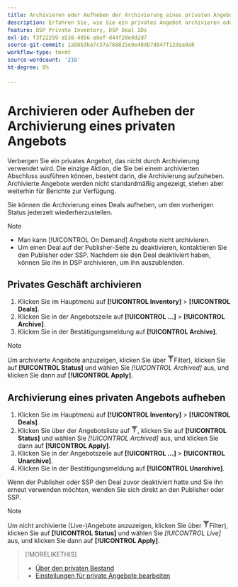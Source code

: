 ```yaml
---
title: Archivieren oder Aufheben der Archivierung eines privaten Angebots
description: Erfahren Sie, wie Sie ein privates Angebot archivieren oder die Archivierung aufheben.
feature: DSP Private Inventory, DSP Deal IDs
exl-id: f3f22299-a538-4956-a8ef-d44f20e4d2d7
source-git-commit: 1a98b3ba7c37a768825e9e48db7d847f12daa9a0
workflow-type: tm+mt
source-wordcount: '216'
ht-degree: 0%

---
```


# Archivieren oder Aufheben der Archivierung eines privaten Angebots

Verbergen Sie ein privates Angebot, das nicht durch Archivierung verwendet wird. Die einzige Aktion, die Sie bei einem archivierten Abschluss ausführen können, besteht darin, die Archivierung aufzuheben. Archivierte Angebote werden nicht standardmäßig angezeigt, stehen aber weiterhin für Berichte zur Verfügung.

Sie können die Archivierung eines Deals aufheben, um den vorherigen Status jederzeit wiederherzustellen.

>[!NOTE]
>
>* Man kann [!UICONTROL On Demand] Angebote nicht archivieren.
>* Um einen Deal auf der Publisher-Seite zu deaktivieren, kontaktieren Sie den Publisher oder SSP. Nachdem sie den Deal deaktiviert haben, können Sie ihn in DSP archivieren, um ihn auszublenden.

## Privates Geschäft archivieren

1. Klicken Sie im Hauptmenü auf **[!UICONTROL Inventory]** > **[!UICONTROL Deals]**.
1. Klicken Sie in der Angebotszeile auf **[!UICONTROL ...]** > **[!UICONTROL Archive]**.
1. Klicken Sie in der Bestätigungsmeldung auf **[!UICONTROL Archive]**.

>[!NOTE]
>
>Um archivierte Angebote anzuzeigen, klicken Sie über ![ Angebotsliste ](/help/dsp/assets/filter.png)Filter), klicken Sie auf **[!UICONTROL Status]** und wählen Sie *[!UICONTROL Archived]* aus, und klicken Sie dann auf **[!UICONTROL Apply]**.<!-- Verify the text to apply the filter(s).)-->

## Archivierung eines privaten Angebots aufheben

1. Klicken Sie im Hauptmenü auf **[!UICONTROL Inventory]** > **[!UICONTROL Deals]**.
1. Klicken Sie über der Angebotsliste auf ![Filter](/help/dsp/assets/filter.png), klicken Sie auf **[!UICONTROL Status]** und wählen Sie *[!UICONTROL Archived]* aus, und klicken Sie dann auf **[!UICONTROL Apply]**.<!-- Verify the text to apply the filter(s).)-->
1. Klicken Sie in der Angebotszeile auf **[!UICONTROL ...]** > **[!UICONTROL Unarchive]**.
1. Klicken Sie in der Bestätigungsmeldung auf **[!UICONTROL Unarchive]**.

Wenn der Publisher oder SSP den Deal zuvor deaktiviert hatte und Sie ihn erneut verwenden möchten, wenden Sie sich direkt an den Publisher oder SSP.

>[!NOTE]
>
>Um nicht archivierte (Live-)Angebote anzuzeigen, klicken Sie über ![ Angebotsliste ](/help/dsp/assets/filter.png)Filter), klicken Sie auf **[!UICONTROL Status]** und wählen Sie *[!UICONTROL Live]* aus, und klicken Sie dann auf **[!UICONTROL Apply]**.<!-- Verify the text to apply the filter(s).)-->

>[!MORELIKETHIS]
>
>* [Über den privaten Bestand](private-inventory-about.md)
>* [Einstellungen für private Angebote bearbeiten](/help/dsp/inventory/deal-id-edit.md)
